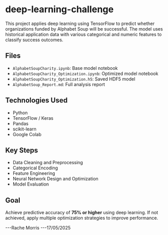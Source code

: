 # deep-learning-challenge

 This project applies deep learning using TensorFlow to predict whether organizations funded by Alphabet Soup will be successful. The model uses historical application data with various categorical and numeric features to classify success outcomes.
 
 ## Files
 
 - `AlphabetSoupCharity.ipynb`: Base model notebook
 - `AlphabetSoupCharity_Optimization.ipynb`: Optimized model notebook
 - `AlphabetSoupCharity_Optimization.h5`: Saved HDF5 model
 - `AlphabetSoup_Report.md`: Full analysis report
 
 ## Technologies Used
 
 - Python
 - TensorFlow / Keras
 - Pandas
 - scikit-learn
 - Google Colab
 
 ## Key Steps
 
 - Data Cleaning and Preprocessing
 - Categorical Encoding
 - Feature Engineering
 - Neural Network Design and Optimization
 - Model Evaluation
 
 ## Goal
 
 Achieve predictive accuracy of **75% or higher** using deep learning. If not achieved, apply multiple optimization strategies to improve performance.
 
 ---Rache Morris
 ---17/05/2025